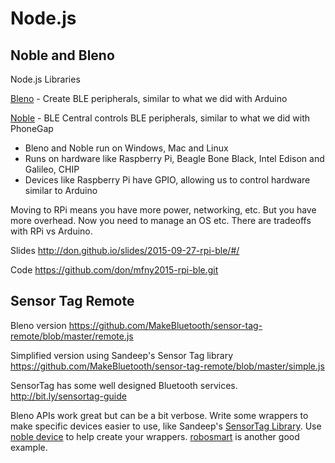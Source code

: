 # Node.js

## Noble and Bleno

Node.js Libraries

[Bleno](https://github.com/sandeepmistry/bleno) - Create BLE peripherals, similar to what we did with Arduino

[Noble](https://github.com/sandeepmistry/noble) - BLE Central controls BLE peripherals, similar to what we did with PhoneGap

 - Bleno and Noble run on Windows, Mac and Linux
 - Runs on hardware like Raspberry Pi, Beagle Bone Black, Intel Edison and Galileo, CHIP
 - Devices like Raspberry Pi have GPIO, allowing us to control hardware similar to Arduino

Moving to RPi means you have more power, networking, etc. But you have more overhead. Now you need to manage an OS etc. There are tradeoffs with RPi vs Arduino.

Slides http://don.github.io/slides/2015-09-27-rpi-ble/#/

Code https://github.com/don/mfny2015-rpi-ble.git

## Sensor Tag Remote

Bleno version
https://github.com/MakeBluetooth/sensor-tag-remote/blob/master/remote.js

Simplified version using Sandeep's Sensor Tag library
https://github.com/MakeBluetooth/sensor-tag-remote/blob/master/simple.js

SensorTag has some well designed Bluetooth services. http://bit.ly/sensortag-guide

Bleno APIs work great but can be a bit verbose. Write some wrappers to make specific devices easier to use, like Sandeep's [SensorTag Library](https://github.com/sandeepmistry/node-sensortag). Use [noble device](https://www.npmjs.com/package/noble-device) to help create your wrappers. [robosmart](https://www.npmjs.com/package/robosmart) is another good example.
